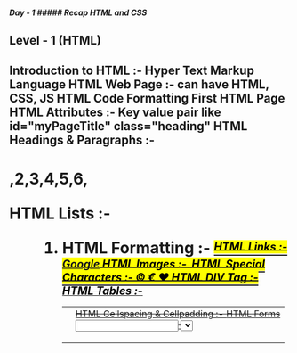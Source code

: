 ##### Day - 1 ##### Recap HTML and CSS ########
Level - 1 (HTML)
--------------
Introduction to HTML :- Hyper Text Markup Language
HTML Web Page :- can have HTML, CSS, JS
HTML Code Formatting
First HTML Page
HTML Attributes :- Key value pair like id="myPageTitle" class="heading"
HTML Headings & Paragraphs :- <h1>,2,3,4,5,6, <p>
HTML Lists :- <ul> <ol> <li>
HTML Formatting :- <b> <s> <strong> <i> <u> <sup> <sub> <mark>
HTML Links :- <a href="www.google.com">Google</a>
HTML Images :- <img src="path" alt="">
HTML Special Characters :- &copy; &euro; &hearts;
HTML DIV Tag :- <div>
HTML Tables :- <table> <tr> <th> <td>
HTML Cellspacing & Cellpadding :- <cellspacing> <cellpadding>
HTML Forms <form> <input> <select> <textarea> <checkbox> <radio>
HTML Quiz
HTML Projects
--------------
Level - 2 (CSS)
--------------
Introduction to CSS :- Cascading Style Sheets
Styling with CSS :- inline css (style attribute in the tag), internal css (<style> tag), external css (.css)
CSS Selectors :- * . #   a+b      a~b      a,b      a b   :first-letter :first-line
CSS Units & Comments :- px, em, rem, %, vw, vh /* */
CSS Backgrounds :- background-, color, position, repeat
CSS Borders :- border: 1px solid black, border-top, -bottom, -left, -right
CSS Margins :- margin: 10px 10px, margin-top, -bottom, -left, -right
CSS Padding :- padding: 10px 10px, padding-top, -bottom, -left, -right
CSS Height/ Width :- height: 100px, width: 20vw
CSS Box Model :- inline, block, inline-block
Alignment & z-index :- top, bottom, left, right, position, z-index
Default Browser Styles
CSS Text :- text-transform, text-shadow, text-align, direction: rtl; text-decoration; letter-spacing;  word-spacing;
Website Layout :- 5 HTML layout
CSS Fonts :- font-size, font-weight, color
CSS Links :- :link, :visited, :hover, :active
CSS Display :- display: flex, position: absolute, fixed, relative, static
CSS Overflow :- overflow: visible, hidden, scroll, auto overflow-x: visible, overflow-y: hidden
Bootstrap :- !bcdn, bg- btn-primary, 
CSS Theme Development
SASS & LESS
Responsive Web Design – Media Queries
CSS Quiz
CSS Projects
----------------------
 ##### Day - 2 ##### JS Introduction ########
Level - 3 (JavaScript)
----------------------
JS Introduction
JS Syntax
JS Operators
JS Data Types
JS Popup boxes
JS Conditional Statements
JS for loops
JS while loops
JS Switch statements
JS Functions
JS Additional Informations
JS Quiz
JS Projects


What is JS?
Most popular programming language of the Web.
JavaScript is already running in your browser on your computer, on your tablet, and on your smart-phone.
JavaScript is free to use for everyone.

Interpreted
Event-based
Platform independent
Can do both client side and server side programming
Dynamically typed language i.e. 
var a = 10, 
a = true,
a = 10.5,
a = "hello"

Interactive web pages:
Interactivity - type something in google and it shows you some results in suggestion, clicks, hover, expand collapse, forms to fill information

Advantages of JS?
    1. Speed - interpreted, no need of compilation like Java, C
    2. Simplicity - no need of heavy setups, IDEs, library inclusion etc.
    3. Popularity - supported by all browser be it mobile, ipad, laptop
    4. Interoperability - works perfect with other programming languages
    5. Server Load - reduces load on the server for things like form input validations
    6. Rich interfaces - drag and drop, chat bot, chat application like FB/Twitter etc
    7. less overheads - built-in functions

Disadvantages of JavaScript?
    1. CLient side security - code can be inspected
    2. Browser support for new features
    3. Difficulty of debugging
    4. Calculation are slow due to bitwise function 
    5. Rendering may stop due to error in the code


How JS works?
 single threaded, instruction execute sequentially
 browser comes with a JS engine, no need to download something separately

 call stack - keep track of multiple requests

 Applications of JS?
 Web development
 Web application
 Server Application
 Games
 Smartwatch applications
 Mobile applications

Getting started with JS
    Inline scripts
    Internal scripts
    External scripts


Syntax:
    Whitespace are ignored
    semicolon are optional
    case sensitive
    comments

Operators
    Assignment =
    Arithmetic +, -, *, /, %
    Comparison > < <= >= != ==
    Logical a && b, a || b
    Bitwise 
    String +
    Other ++ --

Data types
Primitive [declared with var, string, number, boolean, undefined, null]
Non-primitive (reference) [object, arrays]

JS popups:
    alert
    confirm
    prompt


